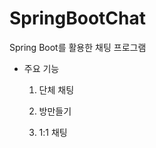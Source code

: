 # SpringBootChat
Spring Boot를 활용한 채팅 프로그램

* 주요 기능 
   1. 단체 채팅  
   
   2. 방만들기
   
   3. 1:1 채팅
   
